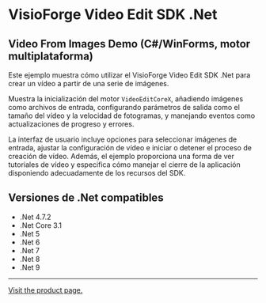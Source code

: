 ﻿# VisioForge Video Edit SDK .Net

## Video From Images Demo (C#/WinForms, motor multiplataforma)

Este ejemplo muestra cómo utilizar el VisioForge Video Edit SDK .Net para crear un vídeo a partir de una serie de imágenes.

Muestra la inicialización del motor `VideoEditCoreX`, añadiendo imágenes como archivos de entrada, configurando parámetros de salida como el tamaño del vídeo y la velocidad de fotogramas, y manejando eventos como actualizaciones de progreso y errores.

La interfaz de usuario incluye opciones para seleccionar imágenes de entrada, ajustar la configuración de vídeo e iniciar o detener el proceso de creación de vídeo. Además, el ejemplo proporciona una forma de ver tutoriales de vídeo y especifica cómo manejar el cierre de la aplicación disponiendo adecuadamente de los recursos del SDK.

## Versiones de .Net compatibles

* .Net 4.7.2
* .Net Core 3.1
* .Net 5
* .Net 6
* .Net 7
* .Net 8
* .Net 9

---

[Visit the product page.](https://www.visioforge.com/video-edit-sdk-net)
